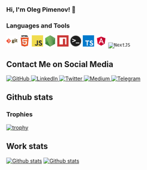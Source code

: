 ### Hi, I'm Oleg Pimenov! 👋


### Languages and Tools

<code><img alt="Git" width="30px" src="https://raw.githubusercontent.com/github/explore/80688e429a7d4ef2fca1e82350fe8e3517d3494d/topics/git/git.png" /></code>
<code><img alt="HTML" width="30px" src="https://raw.githubusercontent.com/github/explore/80688e429a7d4ef2fca1e82350fe8e3517d3494d/topics/html/html.png" /></code>
<code><img alt="JavaScript" width="30px" src="https://raw.githubusercontent.com/github/explore/80688e429a7d4ef2fca1e82350fe8e3517d3494d/topics/javascript/javascript.png" /></code>
<code><img alt="Node.js" width="30px" src="https://raw.githubusercontent.com/github/explore/80688e429a7d4ef2fca1e82350fe8e3517d3494d/topics/nodejs/nodejs.png" /></code>
<code><img alt="NPM" width="30px" src="https://raw.githubusercontent.com/github/explore/80688e429a7d4ef2fca1e82350fe8e3517d3494d/topics/npm/npm.png" /></code>
<code><img alt="Terminal" width="30px" src="https://raw.githubusercontent.com/github/explore/80688e429a7d4ef2fca1e82350fe8e3517d3494d/topics/terminal/terminal.png" /></code>
<code><img alt="TypeScript" width="30px" src="https://raw.githubusercontent.com/github/explore/80688e429a7d4ef2fca1e82350fe8e3517d3494d/topics/typescript/typescript.png"></code>
<code><img alt="Angular" width="30px" src="https://raw.githubusercontent.com/github/explore/80688e429a7d4ef2fca1e82350fe8e3517d3494d/topics/angular/angular.png"></code>
<code><img alt="NextJS" width="50px" src="https://github.com/jalbertsr/logo-badge-images/blob/master/img/rsz_nextjs.png?raw=true"></code>


## Contact Me on Social Media

<a href="https://github.com/pimenovoleg" target="_blank">
  <img src="https://img.shields.io/badge/-GitHub-181717?style=flat-square&logo=github" alt="GitHub">
</a>

<a href="https://www.linkedin.com/in/pimenovoleg" target="_blank">
  <img src="https://img.shields.io/badge/LinkedIn-blue?style=flat&logo=linkedin&labelColor=blue" alt="LinkedIn">
</a>

<a href="https://twitter.com/pimenovoleg" target="_blank">
  <img src="https://img.shields.io/badge/-Twitter-1ca0f1?style=flat-square&labelColor=1ca0f1&logo=twitter&logoColor=white" alt="Twitter">
</a>

<a href="https://medium.com/@pimenov.o" target="_blank">
  <img src="https://img.shields.io/badge/Medium-black?style=flat&logo=medium&labelColor=black" alt="Medium">
</a>

<a href="https://t.me/pi_men" target="_blank">
  <img src="https://img.shields.io/badge/-Telegram-0088cc?style=flat-square&logo=telegram" alt="Telegram">
</a>


## Github stats
### Trophies
[![trophy](https://github-profile-trophy.vercel.app/?username=pimenovoleg)](https://github.com/ryo-ma/github-profile-trophy)


## Work stats
[![Github stats](https://github-readme-stats.vercel.app/api?username=pimenovoleg)](https://github.com/anuraghazra/github-readme-stats)
[![Github stats](https://github-readme-stats.vercel.app/api/top-langs/?username=pimenovoleg&langs_count=5&hide_title=true&hide_border=true&layout=compact)](https://github.com/anuraghazra/github-readme-stats)
